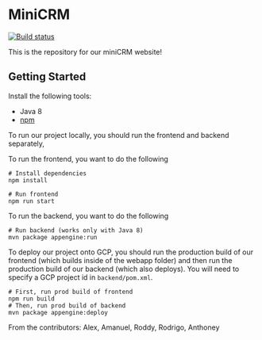 # MiniCRM 
[![Build status](https://circleci.com/gh/MiniCRM-Group/MiniCRM.svg?style=svg)](https://circleci.com/gh/MiniCRM-Group/MiniCRM)

This is the repository for our miniCRM website!


## Getting Started

Install the following tools:
- Java 8
- [npm](https://nodejs.org/en/)

To run our project locally, you should run the frontend and backend separately,

To run the frontend, you want to do the following
```
# Install dependencies
npm install

# Run frontend
npm run start
```
To run the backend, you want to do the following
```
# Run backend (works only with Java 8)
mvn package appengine:run
```


To deploy our project onto GCP, you should run the production build of our frontend (which builds inside of the webapp folder)
and then run the production build of our backend (which also deploys). You will need to specify a GCP project id in `backend/pom.xml`.

```
# First, run prod build of frontend
npm run build
# Then, run prod build of backend
mvn package appengine:deploy
```


From the contributors: Alex, Amanuel, Roddy, Rodrigo, Anthoney
